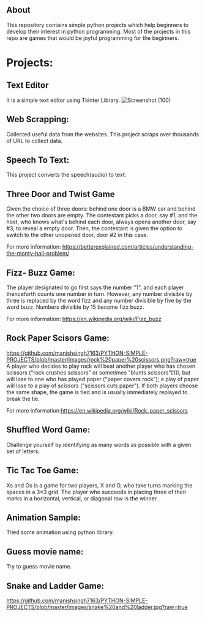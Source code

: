 About 
-----
This repository contains simple python projects which help beginners to develop their interest in python programming.
Most of the projects in this repo are games that would be joyful programming for the beginners.

Projects:
=========

Text Editor
----------
It is a simple text editor using Tkinter Library. 
![Screenshot (100)](https://user-images.githubusercontent.com/35570930/87222484-7e9b4280-c391-11ea-9573-8e95d2e264a8.png)


Web Scrapping:
---------------
Collected useful data from the websites.
This project scraps over thousands of URL to collect data.

Speech To Text:
-------------
This project converts the speech(audio) to text. 

Three Door and Twist Game
-----------------------

Given the choice of three doors: behind one door is a BMW car and behind the other two doors are empty. The contestant picks a door, say #1, and the host, who knows what's behind each door, always opens another door, say #3, to reveal a empty door. Then, the contestant is given the option to switch to the other unopened door, door #2 in this case.

For more information: https://betterexplained.com/articles/understanding-the-monty-hall-problem/

Fizz- Buzz Game: 
----------------
The player designated to go first says the number "1", and each player thenceforth counts one number in turn. However, any number divisible by three is replaced by the word fizz and any number divisible by five by the word buzz. Numbers divisible by 15 become fizz buzz.

For more information: https://en.wikipedia.org/wiki/Fizz_buzz

Rock Paper Scisors Game:
---------------------
https://github.com/manishsingh7163/PYTHON-SIMPLE-PROJECTS/blob/master/images/rock%20paper%20scissors.png?raw=true
A player who decides to play rock will beat another player who has chosen scissors ("rock crushes scissors" or sometimes "blunts scissors"[1]), but will lose to one who has played paper ("paper covers rock"); a play of paper will lose to a play of scissors ("scissors cuts paper"). If both players choose the same shape, the game is tied and is usually immediately replayed to break the tie.

For more information:https://en.wikipedia.org/wiki/Rock_paper_scissors


Shuffled Word Game:
------------------
Challenge yourself by identifying as many words as possible with a given set of letters. 


Tic Tac Toe Game:
------------------
Xs and Os is a game for two players, X and O, who take turns marking the spaces in a 3×3 grid. The player who succeeds in placing three of their marks in a horizontal, vertical, or diagonal row is the winner.


Animation Sample:
--------------
Tried some animation using python library.

Guess movie name:
----------------
Try to guess movie name.

Snake and Ladder Game:
---------------------------
https://github.com/manishsingh7163/PYTHON-SIMPLE-PROJECTS/blob/master/images/snake%20and%20ladder.jpg?raw=true

